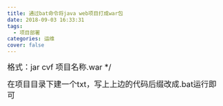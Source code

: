 ```yaml
---
title: 通过bat命令将java web项目打成war包
date: 2018-09-03 16:33:31
tags: 
  - 项目部署
categories: 运维
cover: false
---
```

<font size=4>
格式：jar cvf 项目名称.war */

在项目目录下建一个txt，写上上边的代码后缀改成.bat运行即可
</font>